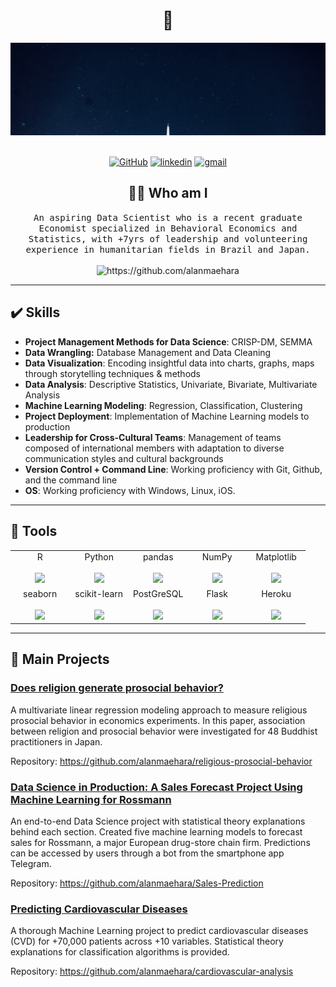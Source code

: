 <h1 align="center"> 👋 </h1>
<div align="center">
  <img src="header.gif" alt="header"/>
</div>
&nbsp;

<p align="center">
    <a href="https://github.com/alanmaehara" target="_blank"><img alt="GitHub" src="https://img.shields.io/badge/-@alanmaehara-181717?style=flat-square&logo=GitHub&logoColor=white"></a>
    <a href="https://www.linkedin.com/in/ammaehara" target="_blank"><img alt="linkedin" src="https://img.shields.io/badge/-LinkedIn-0077B5?style=flat-square&logo=Linkedin&logoColor=white"></a>
    <a href="mailto:alanmiti@gmail.com?subject=Hello%20Alan,%20From%20Github" target="_blank"><img alt="gmail" src="https://img.shields.io/badge/-Gmail-c14438?style=flat-square&logo=Gmail&logoColor=white&link=mailto:alanmiti@gmail.com"></a>


<h2 align="center"> 👨‍💻 Who am I</h2>
<p align="center">
  <samp> An aspiring Data Scientist who is a recent graduate Economist specialized in Behavioral Economics and Statistics, with +7yrs of leadership and volunteering experience in humanitarian fields in Brazil and Japan. 
  </samp>
  <br> <br>
  <img src="https://komarev.com/ghpvc/?username=alanmaehara" alt="https://github.com/alanmaehara" />
</p>

---
<h2 align="left"> ✔️ Skills</h2>

- **Project Management Methods for Data Science**: CRISP-DM, SEMMA
- **Data Wrangling:** Database Management and Data Cleaning
- **Data Visualization**: Encoding insightful data into charts, graphs, maps through storytelling techniques & methods
- **Data Analysis**: Descriptive Statistics, Univariate, Bivariate, Multivariate Analysis
- **Machine Learning Modeling**: Regression, Classification, Clustering
- **Project Deployment**: Implementation of Machine Learning models to production
- **Leadership for Cross-Cultural Teams**: Management of teams composed of international members with adaptation to diverse communication styles and cultural backgrounds
- **Version Control + Command Line**: Working proficiency with Git, Github, and the command line
- **OS**: Working proficiency with Windows, Linux, iOS.

---
<h2 align="left"> 🔧 Tools</h2>
<p align="left">
 <table>
  <tbody>
    <tr valign="top">
      <td width="20%" align="center">
        <span>R</span><br><br>
        <img height="64px" src="https://cdn.svgporn.com/logos/r-lang.svg">
      </td>
      <td width="20%" align="center">
        <span>Python</span><br><br>
        <img height="64px" src="https://cdn.svgporn.com/logos/python.svg">
      </td>
      <td width="20%" align="center">
        <span>pandas</span><br><br>
        <img height="64px" src="https://pandas.pydata.org/static/img/pandas.svg">
      </td>
      <td width="20%" align="center">
        <span>NumPy</span><br><br>
        <img height="64px" src="https://numpy.org/images/logos/numpy.svg">
      </td>
      <td width="20%" align="center">
        <span>Matplotlib</span><br><br>
        <img height="64px" src="https://matplotlib.org/_images/sphx_glr_logos2_001.png">
      </td>
    </tr>
    <tr valign="top">
      <td width="20%" align="center">
        <span>seaborn</span><br><br>
        <img height="64px" src="https://seaborn.pydata.org/_static/logo-wide-lightbg.svg">
      </td>
      <td width="20%" align="center">
        <span>scikit-learn</span><br><br>
        <img height="64px" src="https://scikit-learn.org/stable/_images/scikit-learn-logo-notext.png">
      </td>
      </td>
      <td width="20%" align="center">
        <span>PostGreSQL</span><br><br>
        <img height="64px" src="https://cdn.svgporn.com/logos/postgresql.svg">
      </td>
    <td width="20%" align="center">
        <span>Flask</span><br><br>
        <img height="64px" src="https://flask.palletsprojects.com/en/1.1.x/_images/flask-logo.png">
      </td>
      <td width="20%" align="center">
        <span>Heroku</span><br><br>
        <img height="64px" src="https://blog.4linux.com.br/wp-content/uploads/2018/01/Heroku.png">
  </tbody>
</table>
</p>

---
<h2 align="left"> 📑 Main Projects </h2>

### [Does religion generate prosocial behavior?](https://github.com/alanmaehara/religious-prosocial-behavior)

A multivariate linear regression modeling approach to measure religious prosocial behavior in economics experiments. In this paper, association between religion and prosocial behavior were investigated for 48 Buddhist practitioners in Japan. 

Repository: https://github.com/alanmaehara/religious-prosocial-behavior

### [Data Science in Production: A Sales Forecast Project Using Machine Learning for Rossmann](https://github.com/alanmaehara/Sales-Prediction)

An end-to-end Data Science project with statistical theory explanations behind each section. Created five machine learning models to forecast sales for Rossmann, a major European drug-store chain firm. Predictions can be accessed by users through a bot from the smartphone app Telegram.

Repository: https://github.com/alanmaehara/Sales-Prediction

### [Predicting Cardiovascular Diseases](https://github.com/alanmaehara/cardiovascular-analysis)

A thorough Machine Learning project to predict cardiovascular diseases (CVD) for +70,000 patients across +10 variables. Statistical theory explanations for classification algorithms is provided.

Repository: https://github.com/alanmaehara/cardiovascular-analysis
